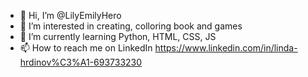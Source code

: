- 👋 Hi, I’m @LilyEmilyHero
- 👀 I’m interested in creating, colloring book and games
- 🌱 I’m currently learning Python, HTML, CSS, JS
- 📫 How to reach me on LinkedIn https://www.linkedin.com/in/linda-hrdinov%C3%A1-693733230

<!---
LilyEmilyHero/LilyEmilyHero is a ✨ special ✨ repository because its `README.md` (this file) appears on your GitHub profile.
You can click the Preview link to take a look at your changes.
--->
